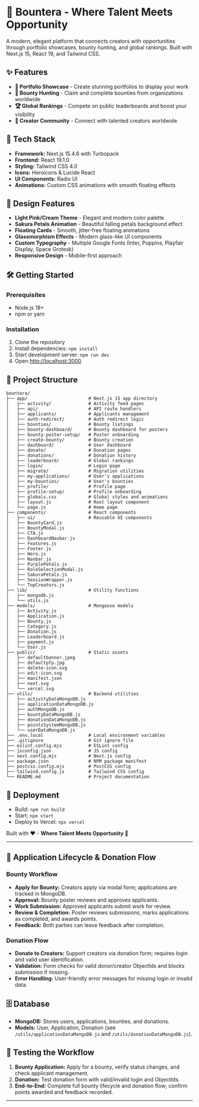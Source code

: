 # 🌸 Bountera - Where Talent Meets Opportunity

A modern, elegant platform that connects creators with opportunities through portfolio showcases, bounty hunting, and global rankings. Built with Next.js 15, React 19, and Tailwind CSS.

## ✨ Features

- **🎨 Portfolio Showcase** - Create stunning portfolios to display your work
- **🎯 Bounty Hunting** - Claim and complete bounties from organizations worldwide  
- **🏆 Global Rankings** - Compete on public leaderboards and boost your visibility
- **👥 Creator Community** - Connect with talented creators worldwide

## 🚀 Tech Stack

- **Framework:** Next.js 15.4.6 with Turbopack
- **Frontend:** React 19.1.0
- **Styling:** Tailwind CSS 4.0
- **Icons:** Heroicons & Lucide React
- **UI Components:** Radix UI
- **Animations:** Custom CSS animations with smooth floating effects

## 🎨 Design Features

- **Light Pink/Cream Theme** - Elegant and modern color palette
- **Sakura Petals Animation** - Beautiful falling petals background effect
- **Floating Cards** - Smooth, jitter-free floating animations
- **Glassmorphism Effects** - Modern glass-like UI components
- **Custom Typography** - Multiple Google Fonts (Inter, Poppins, Playfair Display, Space Grotesk)
- **Responsive Design** - Mobile-first approach

## 🛠️ Getting Started

### Prerequisites
- Node.js 18+ 
- npm or yarn

### Installation

1. Clone the repository
2. Install dependencies: `npm install`
3. Start development server: `npm run dev`
4. Open [http://localhost:3000](http://localhost:3000)

## 📁 Project Structure

```
bountera/
├── app/                       # Next.js 15 app directory
│   ├── activity/              # Activity feed pages
│   ├── api/                   # API route handlers
│   ├── applicants/            # Applicants management
│   ├── auth-redirect/         # Auth redirect logic
│   ├── bounties/              # Bounty listings
│   ├── bounty-dashboard/      # Bounty dashboard for posters
│   ├── bounty-poster-setup/   # Poster onboarding
│   ├── create-bounty/         # Bounty creation
│   ├── dashboard/             # User dashboard
│   ├── donate/                # Donation pages
│   ├── donations/             # Donation history
│   ├── leaderboard/           # Global rankings
│   ├── login/                 # Login page
│   ├── migrate/               # Migration utilities
│   ├── my-applications/       # User's applications
│   ├── my-bounties/           # User's bounties
│   ├── profile/               # Profile page
│   ├── profile-setup/         # Profile onboarding
│   ├── globals.css            # Global styles and animations
│   ├── layout.js              # Root layout component
│   └── page.js                # Home page
├── components/                # React components
│   ├── ui/                    # Reusable UI components
│   ├── BountyCard.js
│   ├── BountyModal.js
│   ├── CTA.js
│   ├── DashboardNavbar.js
│   ├── Features.js
│   ├── Footer.js
│   ├── Hero.js
│   ├── Navbar.js
│   ├── PurplePetals.js
│   ├── RoleSelectionModal.js
│   ├── SakuraPetals.js
│   ├── SessionWrapper.js
│   └── TopCreators.js
├── lib/                       # Utility functions
│   ├── mongodb.js
│   └── utils.js
├── models/                    # Mongoose models
│   ├── Activity.js
│   ├── Application.js
│   ├── Bounty.js
│   ├── Category.js
│   ├── Donation.js
│   ├── Leaderboard.js
│   ├── payment.js
│   └── User.js
├── public/                    # Static assets
│   ├── defaultbanner.jpeg
│   ├── defaultpfp.jpg
│   ├── delete-icon.svg
│   ├── edit-icon.svg
│   ├── manifest.json
│   ├── next.svg
│   └── vercel.svg
├── utils/                     # Backend utilities
│   ├── activityDataMongoDB.js
│   ├── applicationDataMongoDB.js
│   ├── authMongoDB.js
│   ├── bountyDataMongoDB.js
│   ├── donationDataMongoDB.js
│   ├── pointsSystemMongoDB.js
│   └── userDataMongoDB.js
├── .env.local                 # Local environment variables
├── .gitignore                 # Git ignore file
├── eslint.config.mjs          # ESLint config
├── jsconfig.json              # JS config
├── next.config.mjs            # Next.js config
├── package.json               # NPM package manifest
├── postcss.config.mjs         # PostCSS config
├── tailwind.config.js         # Tailwind CSS config
└── README.md                  # Project documentation
```

## 🚢 Deployment

- Build: `npm run build`
- Start: `npm start`
- Deploy to Vercel: `npx vercel`

Built with ❤️ - **Where Talent Meets Opportunity** 🌸

---

## 🏁 Application Lifecycle & Donation Flow

### Bounty Workflow
- **Apply for Bounty:** Creators apply via modal form; applications are tracked in MongoDB.
- **Approval:** Bounty poster reviews and approves applicants.
- **Work Submission:** Approved applicants submit work for review.
- **Review & Completion:** Poster reviews submissions, marks applications as completed, and awards points.
- **Feedback:** Both parties can leave feedback after completion.

### Donation Flow
- **Donate to Creators:** Support creators via donation form; requires login and valid user identification.
- **Validation:** Form checks for valid donor/creator ObjectIds and blocks submission if missing.
- **Error Handling:** User-friendly error messages for missing login or invalid data.

## 🗄️ Database
- **MongoDB:** Stores users, applications, bounties, and donations.
- **Models:** User, Application, Donation (see `/utils/applicationDataMongoDB.js` and `/utils/donationDataMongoDB.js`).

## 🧪 Testing the Workflow
1. **Bounty Application:** Apply for a bounty, verify status changes, and check applicant management.
2. **Donation:** Test donation form with valid/invalid login and ObjectIds.
3. **End-to-End:** Complete full bounty lifecycle and donation flow; confirm points awarded and feedback recorded.

---
